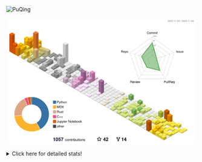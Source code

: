 ![PuQing](https://user-images.githubusercontent.com/27223114/171565019-9a56fae6-b08b-421f-99db-7e830da42371.png)

![](./profile-3d-contrib/profile-season-animate.svg)

<details>
<summary>Click here for detailed stats!</summary>

<!--START_SECTION:waka-->
![Lines of code](https://img.shields.io/badge/From%20Hello%20World%20I%27ve%20Written-1.3%20million%20lines%20of%20code-blue)

**🐱 My GitHub Data** 

> 📦 410.8 kB Used in GitHub's Storage 
 > 
> 🚫 Not Opted to Hire
 > 
> 📜 59 Public Repositories 
 > 
> 🔑 30 Private Repositories 
 > 
**I'm a Night 🦉** 

```text
🌞 Morning                479 commits         ██░░░░░░░░░░░░░░░░░░░░░░░   06.58 % 
🌆 Daytime                3113 commits        ███████████░░░░░░░░░░░░░░   42.73 % 
🌃 Evening                1587 commits        █████░░░░░░░░░░░░░░░░░░░░   21.78 % 
🌙 Night                  2106 commits        ███████░░░░░░░░░░░░░░░░░░   28.91 % 
```


📊 **This Week I Spent My Time On** 

```text
💬 Programming Languages: 
Browsing                 16 hrs 14 mins      █████████░░░░░░░░░░░░░░░░   36.34 % 
GitHubing                7 hrs 15 mins       ████░░░░░░░░░░░░░░░░░░░░░   16.26 % 
Searching                5 hrs 56 mins       ███░░░░░░░░░░░░░░░░░░░░░░   13.29 % 
Fish Touching            4 hrs 47 mins       ███░░░░░░░░░░░░░░░░░░░░░░   10.73 % 
CLI                      2 hrs 51 mins       ██░░░░░░░░░░░░░░░░░░░░░░░   06.40 % 

🔥 Editors: 
Chrome                   35 hrs 42 mins      ████████████████████░░░░░   79.91 % 
VS Code                  5 hrs 27 mins       ███░░░░░░░░░░░░░░░░░░░░░░   12.23 % 
fish                     2 hrs 51 mins       ██░░░░░░░░░░░░░░░░░░░░░░░   06.40 % 
Obsidian                 39 mins             ░░░░░░░░░░░░░░░░░░░░░░░░░   01.46 % 

💻 Operating System: 
Mac                      39 hrs 13 mins      ██████████████████████░░░   87.77 % 
Linux                    4 hrs 46 mins       ███░░░░░░░░░░░░░░░░░░░░░░   10.67 % 
WSL                      41 mins             ░░░░░░░░░░░░░░░░░░░░░░░░░   01.56 % 
```


<!--END_SECTION:waka-->
</details>
